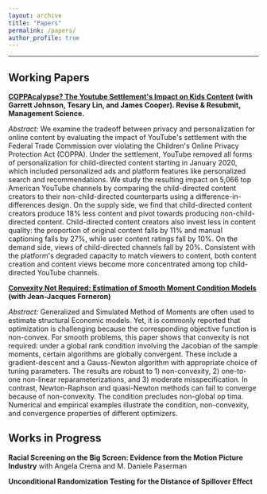 ```yaml
---
layout: archive
title: "Papers"
permalink: /papers/
author_profile: true
---
```


<section class="page__content" itemprop="text">
<hr>
<h2 id="working-papers">Working Papers</h2>

<p><strong><a href="https://papers.ssrn.com/sol3/papers.cfm?abstract_id=4430334">COPPAcalypse? The Youtube Settlement's Impact on Kids Content</a> (with Garrett Johnson, Tesary Lin, and James Cooper). Revise & Resubmit, Management Science. </strong></p>

<p><em>Abstract:</em> We examine the tradeoff between privacy and personalization for online content by evaluating the impact of YouTube's settlement with the Federal Trade Commission over violating the Children's Online Privacy Protection Act (COPPA). Under the settlement, YouTube removed all forms of personalization for child-directed content starting in January 2020, which included personalized ads and platform features like personalized search and recommendations. We study the resulting impact on 5,066 top American YouTube channels by comparing the child-directed content creators to their non-child-directed counterparts using a difference-in-differences design. On the supply side, we find that child-directed content creators produce 18% less content and pivot towards producing non-child-directed content. Child-directed content creators also invest less in content quality: the proportion of original content falls by 11% and manual captioning falls by 27%, while user content ratings fall by 10%. On the demand side, views of child-directed channels fall by 20%. Consistent with the platform's degraded capacity to match viewers to content, both content creation and content views become more concentrated among top child-directed YouTube channels.</p>

<p><strong><a href="https://arxiv.org/abs/2304.14386">Convexity Not Required: Estimation of Smooth Moment Condition Models</a> (with Jean-Jacques Forneron) </strong></p>

<p><em>Abstract:</em> Generalized and Simulated Method of Moments are often used to estimate
 structural Economic models. Yet, it is commonly reported that optimization
 is challenging because the corresponding objective function is non-convex. For
 smooth problems, this paper shows that convexity is not required: under a global
 rank condition involving the Jacobian of the sample moments, certain algorithms
 are globally convergent. These include a gradient-descent and a Gauss-Newton
 algorithm with appropriate choice of tuning parameters. The results are robust to
 1) non-convexity, 2) one-to-one non-linear reparameterizations, and 3) moderate
 misspecification. In contrast, Newton-Raphson and quasi-Newton methods can
 fail to converge because of non-convexity. The condition precludes non-global op
tima. Numerical and empirical examples illustrate the condition, non-convexity,
 and convergence properties of different optimizers.</p>


<h2 id="works-in-progress">Works in Progress</h2>
<p><strong>Racial Screening on the Big Screen: Evidence from the Motion Picture Industry</strong> with Angela Crema and M. Daniele Paserman  </p>
<p><strong>Unconditional Randomization Testing for the Distance of Spillover Effect</strong></p>
</section>